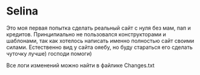 # Selina
Это моя первая попытка сделать реальный сайт с нуля без мам, пап и кредитов. Принципиально не пользовался конструкторами и шаблонами,
так как хотелось написать именно полностью сайт своими силами. Естественно вид у сайта ояебу, но буду стараться его сделать чуточку лучше)
господи помоги) 

Все логи изменений можно найти в файлике Changes.txt
